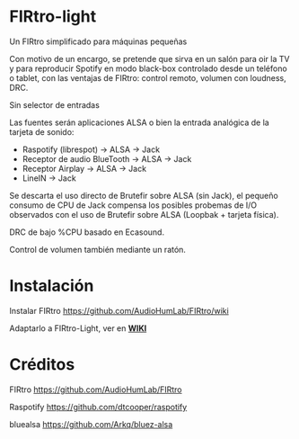 # FIRtro-light

Un FIRtro simplificado para máquinas pequeñas

Con motivo de un encargo, se pretende que sirva en un salón para oir la TV y para reproducir Spotify en modo black-box controlado desde un teléfono o tablet, con las ventajas de FIRtro: control remoto, volumen con loudness, DRC.

Sin selector de entradas

Las fuentes serán aplicaciones ALSA o bien la entrada analógica de la tarjeta de sonido:

- Raspotify (librespot) → ALSA → Jack
- Receptor de audio BlueTooth → ALSA → Jack
- Receptor Airplay → ALSA → Jack
- LineIN → Jack

Se descarta el uso directo de Brutefir sobre ALSA (sin Jack), el pequeño consumo de CPU de Jack compensa los posibles probemas de I/O observados con el uso de Brutefir sobre ALSA (Loopbak + tarjeta física).

DRC de bajo %CPU basado en Ecasound.

Control de volumen también mediante un ratón.

# Instalación

Instalar FIRtro https://github.com/AudioHumLab/FIRtro/wiki

Adaptarlo a FIRtro-Light, ver en **[WIKI](https://github.com/Rsantct/FIRtro-light/wiki/00-Firtro-light)**

# Créditos

FIRtro https://github.com/AudioHumLab/FIRtro

Raspotify https://github.com/dtcooper/raspotify

bluealsa https://github.com/Arkq/bluez-alsa

